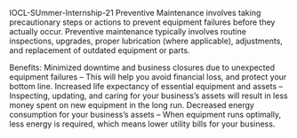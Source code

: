 IOCL-SUmmer-Internship-21
Preventive Maintenance involves taking precautionary steps or actions to prevent equipment failures before they actually occur. 
Preventive maintenance typically involves routine inspections, upgrades, proper lubrication (where applicable), adjustments, 
and replacement of outdated equipment or parts.

Benefits:
Minimized downtime and business closures due to unexpected equipment failures – This will help you avoid financial loss, and
protect your bottom line.
Increased life expectancy of essential equipment and assets – Inspecting, updating, and caring for your business’s assets will 
result in less money spent on new equipment in the long run.
Decreased energy consumption for your business’s assets – When equipment runs optimally, less energy is required, which means
lower utility bills for your business.
